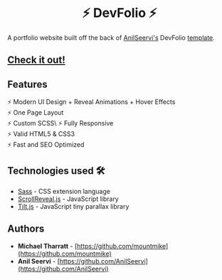 <h1 align="center"> ⚡️ DevFolio ⚡️</h1>

A portfolio website built off the back of [AnilSeervi's](https://github.com/AnilSeervi) DevFolio [template](https://github.com/AnilSeervi/DevFolio).

## [Check it out!](https://michaeltharratt.com/)

## Features

⚡️ Modern UI Design + Reveal Animations + Hover Effects\
⚡️ One Page Layout\
⚡️ Custom SCSS\ 
⚡️ Fully Responsive\
⚡️ Valid HTML5 & CSS3\
⚡ Fast and SEO Optimized

## Technologies used 🛠️

- [Sass](https://sass-lang.com/documentation) - CSS extension language
- [ScrollReveal.js](https://scrollrevealjs.org/) - JavaScript library
- [Tilt.js](https://gijsroge.github.io/tilt.js/) - JavaScript tiny parallax library

## Authors

- **Michael Tharratt** - [https://github.com/mountmike](https://github.com/mountmike)
- **Anil Seervi** - [https://github.com/AnilSeervi](https://github.com/AnilSeervi)